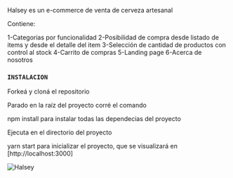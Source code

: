                 

Halsey es un e-commerce de venta de cerveza artesanal

Contiene:

1-Categorias por funcionalidad
2-Posibilidad de compra desde listado de items y desde el detalle del item
3-Selección de cantidad de productos con control al stock
4-Carrito de compras 
5-Landing page
6-Acerca de nosotros

### `INSTALACION`

Forkeá y cloná el repositorio

Parado en la raíz del proyecto corré el comando

npm install
para instalar todas las dependecias del proyecto

Ejecuta en el directorio del proyecto

yarn start
para inicializar el proyecto, que se visualizará en [http://localhost:3000]

![Halsey](/assets/React-project.gif)